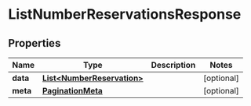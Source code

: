 

# ListNumberReservationsResponse


## Properties

| Name | Type | Description | Notes |
|------------ | ------------- | ------------- | -------------|
|**data** | [**List&lt;NumberReservation&gt;**](NumberReservation.md) |  |  [optional] |
|**meta** | [**PaginationMeta**](PaginationMeta.md) |  |  [optional] |



